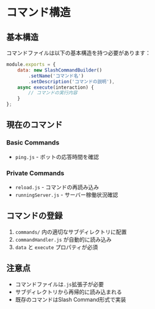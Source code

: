 # コマンド構造

## 基本構造

コマンドファイルは以下の基本構造を持つ必要があります：

```javascript
module.exports = {
    data: new SlashCommandBuilder()
        .setName('コマンド名')
        .setDescription('コマンドの説明'),
    async execute(interaction) {
        // コマンドの実行内容
    }
};
```

## 現在のコマンド

### Basic Commands
- `ping.js` - ボットの応答時間を確認

### Private Commands
- `reload.js` - コマンドの再読み込み
- `runningServer.js` - サーバー稼働状況確認

## コマンドの登録

1. `commands/` 内の適切なサブディレクトリに配置
2. `commandHandler.js` が自動的に読み込み
3. `data` と `execute` プロパティが必須

## 注意点

- コマンドファイルは`.js`拡張子が必要
- サブディレクトリから再帰的に読み込まれる
- 既存のコマンドはSlash Command形式で実装
